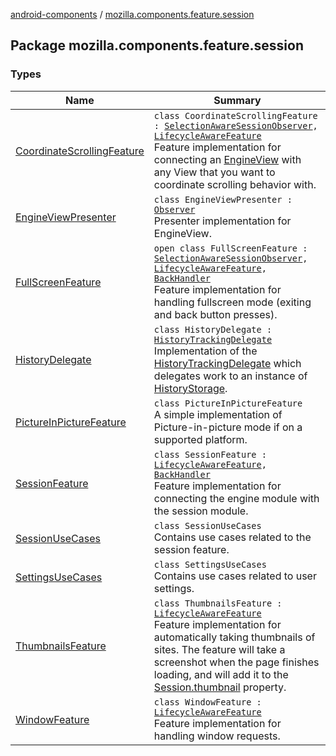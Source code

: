 [android-components](../index.md) / [mozilla.components.feature.session](./index.md)

## Package mozilla.components.feature.session

### Types

| Name | Summary |
|---|---|
| [CoordinateScrollingFeature](-coordinate-scrolling-feature/index.md) | `class CoordinateScrollingFeature : `[`SelectionAwareSessionObserver`](../mozilla.components.browser.session/-selection-aware-session-observer/index.md)`, `[`LifecycleAwareFeature`](../mozilla.components.support.base.feature/-lifecycle-aware-feature/index.md)<br>Feature implementation for connecting an [EngineView](../mozilla.components.concept.engine/-engine-view/index.md) with any View that you want to coordinate scrolling behavior with. |
| [EngineViewPresenter](-engine-view-presenter/index.md) | `class EngineViewPresenter : `[`Observer`](../mozilla.components.browser.session/-session-manager/-observer/index.md)<br>Presenter implementation for EngineView. |
| [FullScreenFeature](-full-screen-feature/index.md) | `open class FullScreenFeature : `[`SelectionAwareSessionObserver`](../mozilla.components.browser.session/-selection-aware-session-observer/index.md)`, `[`LifecycleAwareFeature`](../mozilla.components.support.base.feature/-lifecycle-aware-feature/index.md)`, `[`BackHandler`](../mozilla.components.support.base.feature/-back-handler/index.md)<br>Feature implementation for handling fullscreen mode (exiting and back button presses). |
| [HistoryDelegate](-history-delegate/index.md) | `class HistoryDelegate : `[`HistoryTrackingDelegate`](../mozilla.components.concept.engine.history/-history-tracking-delegate/index.md)<br>Implementation of the [HistoryTrackingDelegate](../mozilla.components.concept.engine.history/-history-tracking-delegate/index.md) which delegates work to an instance of [HistoryStorage](../mozilla.components.concept.storage/-history-storage/index.md). |
| [PictureInPictureFeature](-picture-in-picture-feature/index.md) | `class PictureInPictureFeature`<br>A simple implementation of Picture-in-picture mode if on a supported platform. |
| [SessionFeature](-session-feature/index.md) | `class SessionFeature : `[`LifecycleAwareFeature`](../mozilla.components.support.base.feature/-lifecycle-aware-feature/index.md)`, `[`BackHandler`](../mozilla.components.support.base.feature/-back-handler/index.md)<br>Feature implementation for connecting the engine module with the session module. |
| [SessionUseCases](-session-use-cases/index.md) | `class SessionUseCases`<br>Contains use cases related to the session feature. |
| [SettingsUseCases](-settings-use-cases/index.md) | `class SettingsUseCases`<br>Contains use cases related to user settings. |
| [ThumbnailsFeature](-thumbnails-feature/index.md) | `class ThumbnailsFeature : `[`LifecycleAwareFeature`](../mozilla.components.support.base.feature/-lifecycle-aware-feature/index.md)<br>Feature implementation for automatically taking thumbnails of sites. The feature will take a screenshot when the page finishes loading, and will add it to the [Session.thumbnail](../mozilla.components.browser.session/-session/thumbnail.md) property. |
| [WindowFeature](-window-feature/index.md) | `class WindowFeature : `[`LifecycleAwareFeature`](../mozilla.components.support.base.feature/-lifecycle-aware-feature/index.md)<br>Feature implementation for handling window requests. |
